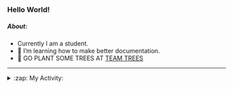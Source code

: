 ### Hello World!

##### About:
- Currently I am a student.
- 🌱 I’m learning how to make better documentation.
- 🌱 GO PLANT SOME TREES AT [TEAM TREES](https://teamtrees.org/)

---
<details>
  <summary>:zap: My Activity:</summary>
  
<!--START_SECTION:waka-->
![Code Time](http://img.shields.io/badge/Code%20Time-1%2C136%20hrs%207%20mins-blue)

**I'm a Night 🦉** 

```text
🌞 Morning                1383 commits        ██░░░░░░░░░░░░░░░░░░░░░░░   09.14 % 
🌆 Daytime                5389 commits        █████████░░░░░░░░░░░░░░░░   35.61 % 
🌃 Evening                4349 commits        ███████░░░░░░░░░░░░░░░░░░   28.74 % 
🌙 Night                  4012 commits        ███████░░░░░░░░░░░░░░░░░░   26.51 % 
```
📅 **I'm Most Productive on Wednesday** 

```text
Monday                   2281 commits        ████░░░░░░░░░░░░░░░░░░░░░   15.07 % 
Tuesday                  1963 commits        ███░░░░░░░░░░░░░░░░░░░░░░   12.97 % 
Wednesday                3510 commits        ██████░░░░░░░░░░░░░░░░░░░   23.19 % 
Thursday                 1863 commits        ███░░░░░░░░░░░░░░░░░░░░░░   12.31 % 
Friday                   1470 commits        ██░░░░░░░░░░░░░░░░░░░░░░░   09.71 % 
Saturday                 1348 commits        ██░░░░░░░░░░░░░░░░░░░░░░░   08.91 % 
Sunday                   2698 commits        ████░░░░░░░░░░░░░░░░░░░░░   17.83 % 
```


📊 **This Week I Spent My Time On** 

```text
🔥 Editors: 
VS Code                  29 mins             █████████████████████████   100.00 % 

🐱‍💻 Projects: 
CSF22                    20 mins             █████████████████░░░░░░░░   68.67 % 
praise                   9 mins              ████████░░░░░░░░░░░░░░░░░   31.33 % 
```


 Last Updated on 23/06/2023 15:07:35 UTC
<!--END_SECTION:waka-->
</details>
